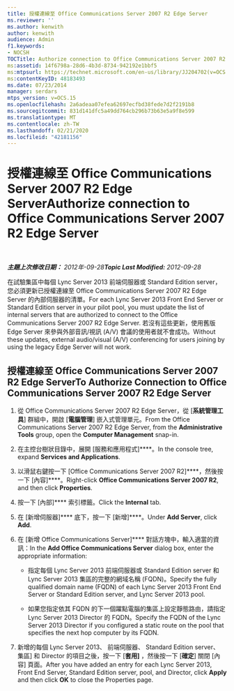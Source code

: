 ```yaml
---
title: 授權連線至 Office Communications Server 2007 R2 Edge Server
ms.reviewer: ''
ms.author: kenwith
author: kenwith
audience: Admin
f1.keywords:
- NOCSH
TOCTitle: Authorize connection to Office Communications Server 2007 R2 Edge Server
ms:assetid: 14f6798a-28d6-4b3d-8734-942192e1bbf5
ms:mtpsurl: https://technet.microsoft.com/en-us/library/JJ204702(v=OCS.15)
ms:contentKeyID: 48183493
ms.date: 07/23/2014
manager: serdars
mtps_version: v=OCS.15
ms.openlocfilehash: 2a6adeaa07efea62697ecfbd38fede7d2f2191b8
ms.sourcegitcommit: 831d141dfc5a49dd764cb296b73b63e5a9f8e599
ms.translationtype: MT
ms.contentlocale: zh-TW
ms.lasthandoff: 02/21/2020
ms.locfileid: "42181156"
---
```

<div data-xmlns="http://www.w3.org/1999/xhtml">

<div class="topic" data-xmlns="http://www.w3.org/1999/xhtml" data-msxsl="urn:schemas-microsoft-com:xslt" data-cs="https://msdn.microsoft.com/">

<div data-asp="https://msdn2.microsoft.com/asp">

# <a name="authorize-connection-to-office-communications-server-2007-r2-edge-server"></a><span data-ttu-id="ab503-102">授權連線至 Office Communications Server 2007 R2 Edge Server</span><span class="sxs-lookup"><span data-stu-id="ab503-102">Authorize connection to Office Communications Server 2007 R2 Edge Server</span></span>

</div>

<div id="mainSection">

<div id="mainBody">

<span> </span>

<span data-ttu-id="ab503-103">_**主題上次修改日期：** 2012年-09-28_</span><span class="sxs-lookup"><span data-stu-id="ab503-103">_**Topic Last Modified:** 2012-09-28_</span></span>

<span data-ttu-id="ab503-104">在試驗集區中每個 Lync Server 2013 前端伺服器或 Standard Edition server，您必須更新已授權連線至 Office Communications Server 2007 R2 Edge Server 的內部伺服器的清單。</span><span class="sxs-lookup"><span data-stu-id="ab503-104">For each Lync Server 2013 Front End Server or Standard Edition server in your pilot pool, you must update the list of internal servers that are authorized to connect to the Office Communications Server 2007 R2 Edge Server.</span></span> <span data-ttu-id="ab503-105">若沒有這些更新，使用舊版 Edge Server 來參與外部音訊/視訊 (A/V) 會議的使用者就不會成功。</span><span class="sxs-lookup"><span data-stu-id="ab503-105">Without these updates, external audio/visual (A/V) conferencing for users joining by using the legacy Edge Server will not work.</span></span>

<div>

## <a name="to-authorize-connection-to-office-communications-server-2007-r2-edge-server"></a><span data-ttu-id="ab503-106">授權連線至 Office Communications Server 2007 R2 Edge Server</span><span class="sxs-lookup"><span data-stu-id="ab503-106">To Authorize Connection to Office Communications Server 2007 R2 Edge Server</span></span>

1.  <span data-ttu-id="ab503-107">從 Office Communications Server 2007 R2 Edge Server，從 [**系統管理工具**] 群組中，開啟 [**電腦管理**] 嵌入式管理單元。</span><span class="sxs-lookup"><span data-stu-id="ab503-107">From the Office Communications Server 2007 R2 Edge Server, from the **Administrative Tools** group, open the **Computer Management** snap-in.</span></span>

2.  <span data-ttu-id="ab503-108">在主控台樹狀目錄中，展開 [服務和應用程式]\*\*\*\*。</span><span class="sxs-lookup"><span data-stu-id="ab503-108">In the console tree, expand **Services and Applications**.</span></span>

3.  <span data-ttu-id="ab503-109">以滑鼠右鍵按一下 [Office Communications Server 2007 R2]\*\*\*\*，然後按一下 [內容]\*\*\*\*。</span><span class="sxs-lookup"><span data-stu-id="ab503-109">Right-click **Office Communications Server 2007 R2**, and then click **Properties**.</span></span>

4.  <span data-ttu-id="ab503-110">按一下 [內部]\*\*\*\* 索引標籤。</span><span class="sxs-lookup"><span data-stu-id="ab503-110">Click the **Internal** tab.</span></span>

5.  <span data-ttu-id="ab503-111">在 [新增伺服器]\*\*\*\* 底下，按一下 [新增]\*\*\*\*。</span><span class="sxs-lookup"><span data-stu-id="ab503-111">Under **Add Server**, click **Add**.</span></span>

6.  <span data-ttu-id="ab503-112">在 [新增 Office Communications Server]\*\*\*\* 對話方塊中，輸入適當的資訊：</span><span class="sxs-lookup"><span data-stu-id="ab503-112">In the **Add Office Communications Server** dialog box, enter the appropriate information:</span></span>
    
      - <span data-ttu-id="ab503-113">指定每個 Lync Server 2013 前端伺服器或 Standard Edition server 和 Lync Server 2013 集區的完整的網域名稱 (FQDN)。</span><span class="sxs-lookup"><span data-stu-id="ab503-113">Specify the fully qualified domain name (FQDN) of each Lync Server 2013 Front End Server or Standard Edition server, and Lync Server 2013 pool.</span></span>
    
      - <span data-ttu-id="ab503-114">如果您指定依其 FQDN 的下一個躍點電腦的集區上設定靜態路由，請指定 Lync Server 2013 Director 的 FQDN。</span><span class="sxs-lookup"><span data-stu-id="ab503-114">Specify the FQDN of the Lync Server 2013 Director if you configured a static route on the pool that specifies the next hop computer by its FQDN.</span></span>

7.  <span data-ttu-id="ab503-115">新增的每個 Lync Server 2013、 前端伺服器、 Standard Edition server、 集區] 和 Director 的項目之後，按一下 [**套用]** ，然後按一下 [**確定**] 關閉 [內容] 頁面。</span><span class="sxs-lookup"><span data-stu-id="ab503-115">After you have added an entry for each Lync Server 2013, Front End Server, Standard Edition server, pool, and Director, click **Apply** and then click **OK** to close the Properties page.</span></span>

</div>

</div>

<span> </span>

</div>

</div>

</div>

